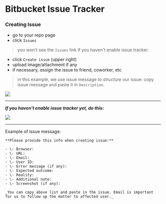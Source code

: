 # Bitbucket Issue Tracker

### Creating Issue
- go to your repo page
- click `Issues`
> you won't see the `Issues` link if you haven't enable issue tracker.
- click `Create issue` (upper right)
- upload image/attachment if any
- if necessary, _assign_ the issue to friend, coworker, etc

> in this example, we use issue message to _structure_ our issue: copy issue message and paste it in `Description`.

![](http://i.giphy.com/26uf0JmpD9i6ETICk.gif)

---

_**If you haven't enable issue tracker yet, do this:**_

![](http://i.giphy.com/26uf6uVbs1KcAcyNW.gif)


---

Example of issue message:

```
**Please provide this info when creating issue:**

- \- Browser: 
- \- URL: 
- \- Email: 
- \- User ID: 
- \- Error message (if any): 
- \- Expected outcome:
- \- Reality:
- \- Additional note:
- \- Screenshot (if any):

_You can copy above list and paste in the issue. Email is important for us to follow up the matter to affected user._ 
```

